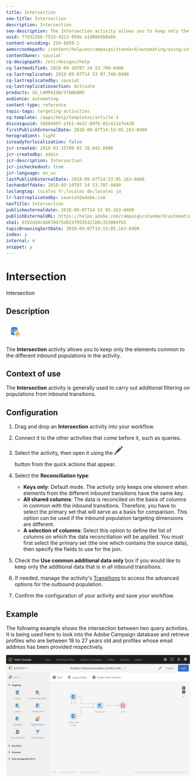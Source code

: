 ```yaml
---
title: Intersection
seo-title: Intersection
description: Intersection
seo-description: The Intersection activity allows you to keep only the elements common to the different inbound populations in the activity.
uuid: f7d322bb-f533-4223-950e-a1d80e6b6ebb
content-encoding: ISO-8859-1
aemsrcnodepath: /content/help/en/campaign/standard/automating/using/intersection
contentOwner: sauviat
cq-designpath: /etc/designs/help
cq-lastmodified: 2018-09-10T07 24 53.709-0400
cq-lastreplicated: 2018-09-07T14 53 07.740-0400
cq-lastreplicatedby: sauviat
cq-lastreplicationaction: Activate
products: SG_CAMPAIGN/STANDARD
audience: automating
content-type: reference
topic-tags: targeting-activities
cq-template: /apps/help/templates/article-3
discoiquuid: 3d884497-af61-4e32-89f6-02c411a7e438
firstPublishExternalDate: 2018-09-07T14:53:05.163-0400
herogradient: light
isreadyforlocalization: false
jcr-created: 2018-03-15T09 02 10.042-0400
jcr-createdby: admin
jcr-description: Intersection
jcr-ischeckedout: true
jcr-language: en_us
lastPublishExternalDate: 2018-09-07T14:53:05.163-0400
lochandoffdate: 2018-09-10T07 24 53.707-0400
loclangtag: locales fr;locales de;locales ja
lr-lastreplicatedby: sauviat@adobe.com
navTitle: Intersection
publishexternaldate: 2018-09-07T14 53 05.163-0400
publishExternalURL: https://helpx.adobe.com/campaign/standard/automating/using/intersection.html
sha1: 0192dd4cb6870475d015f9535421b0c333084fb5
topicBrowsingSortDate: 2018-09-07T14:53:05.163-0400
index: y
internal: n
snippet: y
---
```


# Intersection

Intersection

## Description

![](assets/intersection.png)

The **Intersection** activity allows you to keep only the elements common to the different inbound populations in the activity.

## Context of use

The **Intersection** activity is generally used to carry out additional filtering on populations from inbound transitions.

## Configuration

1. Drag and drop an **Intersection** activity into your workflow.
1. Connect it to the other activities that come before it, such as queries.
1. Select the activity, then open it using the  ![](assets/edit_darkgrey-24px.png)

   button from the quick actions that appear.
1. Select the **Reconciliation type**:

    * **Keys only**: Default mode. The activity only keeps one element when elements from the different inbound transitions have the same key.
    * **All shared columns**: The data is reconciled on the basis of columns in common with the inbound transitions. Therefore, you have to select the primary set that will serve as a basis for comparison. This option can be used if the inbound population targeting dimensions are different.
    * **A selection of columns**: Select this option to define the list of columns on which the data reconciliation will be applied. You must first select the primary set (the one which contains the source data), then specify the fields to use for the join.

1. Check the **Use common additional data only** box if you would like to keep only the additional data that is in all inbound transitions.
1. If needed, manage the activity's [Transitions](../../automating/using/executing-a-workflow.md#managing-an-activity-s-outbound-transitions) to access the advanced options for the outbound population.
1. Confirm the configuration of your activity and save your workflow.

## Example

The following example shows the intersection between two query activities. It is being used here to look into the Adobe Campaign database and retrieve profiles who are between 18 to 27 years old and profiles whose email address has been provided respectively.

![](assets/wkf_intersection_example.png)

